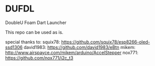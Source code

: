 # DUFDL
DoubleU Foam Dart Launcher

This repo can be used as is. 


special thanks to:
squix78: 	https://github.com/squix78/esp8266-oled-ssd1306
david1983: 	https://github.com/david1983/eBtn
mikem: 		http://www.airspayce.com/mikem/arduino/AccelStepper
nox771:		https://github.com/nox771/i2c_t3
